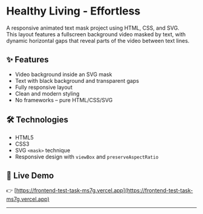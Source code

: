# Healthy Living - Effortless

A responsive animated text mask project using HTML, CSS, and SVG.  
This layout features a fullscreen background video masked by text, with dynamic horizontal gaps that reveal parts of the video between text lines.

## ✨ Features

- Video background inside an SVG mask
- Text with black background and transparent gaps
- Fully responsive layout
- Clean and modern styling
- No frameworks – pure HTML/CSS/SVG

## 🛠 Technologies

- HTML5
- CSS3
- SVG `<mask>` technique
- Responsive design with `viewBox` and `preserveAspectRatio`

## 🔗 Live Demo

👉 [https://frontend-test-task-ms7g.vercel.app](https://frontend-test-task-ms7g.vercel.app)

---
